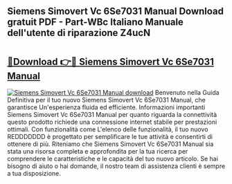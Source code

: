 ## Siemens Simovert Vc 6Se7031 Manual Download gratuit PDF - Part-WBc Italiano Manuale dell'utente di riparazione Z4ucN

# <h2><a href="http://dfble2.blite.top/?on=Siemens+Simovert+Vc+6Se7031+Manual">🔗Download 👉🔴 Siemens Simovert Vc 6Se7031 Manual</a></h2>

[![Siemens Simovert Vc 6Se7031 Manual download](https://i.imgur.com/lujVjoI.png)](http://dfble2.blite.top/?on=Siemens+Simovert+Vc+6Se7031+Manual)
Benvenuto nella Guida Definitiva per il tuo nuovo Siemens Simovert Vc 6Se7031 Manual, che garantisce Un'esperienza fluida ed efficiente. Informazioni importanti Siemens Simovert Vc 6Se7031 Manual per quanto riguarda la connettività questo prodotto richiede una connessione internet stabile per prestazioni ottimali. Con funzionalità come L'elenco delle funzionalità, il tuo nuovo REDDDDDDD è progettato per semplificare le tue attività e consentirti di ottenere di più. Riteniamo che Siemens Simovert Vc 6Se7031 Manual sia stata una risorsa completa e approfondita per la tua ricerca per comprendere le caratteristiche e le capacità del tuo nuovo articolo. Se hai bisogno di aiuto o hai domande, il nostro team di assistenza clienti è sempre a tua disposizione.
